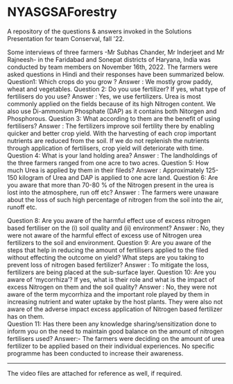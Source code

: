 # NYASGSAForestry
A repository of the questions &amp; answers invoked in the Solutions Presentation for team Conserval, fall '22.

Some interviews of three farmers -Mr Subhas Chander, Mr Inderjeet and Mr Rajneesh- in the Faridabad and Sonepat districts of Haryana, India was conducted by team members on November 16th, 2022. The farmers were asked questions in Hindi and their responses have been summarized below.
Question1: Which crops do you grow ?
Answer :  We mostly grow paddy, wheat and vegetables.
Question 2: Do you use fertilizer? If yes, what type of fertilisers do you use?
Answer : Yes, we use fertilizers. Urea is most commonly applied on the fields because of its high Nitrogen content. We also use Di-ammonium Phosphate (DAP) as it contains both Nitorgen and Phosphorous. 
Question 3: What according to them are the benefit of using fertilisers?
Answer : The fertilizers improve soil fertility there by enabling quicker and better crop yield. With the harvesting of each crop important nutrients are reduced from the soil. If we do not replenish the nutrients through application of fertilisers, crop yield will deteriorate with time. 
Question 4: What is your land holding area? 
Answer : The landholdings of the three farmers ranged from one acre to two acres.
Question 5: How much Urea is applied by them in their fileds?
Answer : Approximately 125-150 kilogram of Urea and DAP is applied to one acre land.
Question 6: Are you aware that more than 70-80 % of the Nitrogen present in the urea is lost into the atmosphere, run off etc?
Answer :  The farmers were unaware about the loss of such high percentage of nitrogen from the soil into the air, runoff etc.

Question 8:  Are you aware of the harmful effect use of excess nitrogen based fertiliser on the (i) soil quality and (ii) environment?
Answer :  No, they were not aware of the harmful effect of excess use of Nitrogen urea fertilizers to the soil and environment. 
Question 9: Are you aware of the steps that help in reducing the amount of fertilisers applied to the filed without effecting the outcome on yield? What steps are you taking to prevent loss of nitrogen based fertilizer?
Answer :  To mitigate the loss, fertilizers are being placed at the sub-surface layer.
Question 10: Are you aware of ‘mycorrhiza’? If yes, what is their role and what is the impact of excess Nitrogen on them and the soil quality?
Answer : No, they were not aware of the term mycorrhiza and the important role played by them in increasing nutrient and water uptake by the host plants. They were also not aware of the adverse impact excess application of Nitrogen based fertilizer has on them.   
Question 11: Has there been any knowledge sharing/sensitization done to inform you on the need to maintain good balance on the amount of nitrogen fertilisers used?
Answer:-  The farmers were deciding on the amount of urea fertilizer to be applied based on their individual experiences. No specific programme has been conducted to increase their awareness.  
******
The video files are attached for reference as well, if required.
